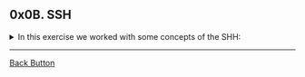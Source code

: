 ## 0x0B. SSH

<details>
<summary>In this exercise we worked with some concepts of the SHH: </summary>
<br>

- Private and Public keys
- RSA key pair

</details>

---

[Back Button](https://github.com/FatChicken277/holberton-system_engineering-devops)